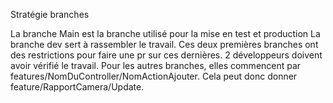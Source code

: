 Stratégie branches

La branche Main est la branche utilisé pour la mise en test et production
La branche dev sert à rassembler le travail.
Ces deux premières branches ont des restrictions pour faire une pr sur ces dernières. 2 développeurs doivent avoir vérifié le travail.
Pour les autres branches, elles commencent par features/NomDuController/NomActionAjouter. Cela peut donc donner feature/RapportCamera/Update.
